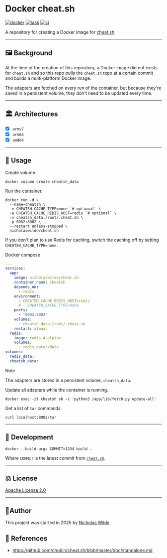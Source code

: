 # Docker cheat.sh
[![docker](https://img.shields.io/static/v1.svg?color=384d54&labelColor=0db7ed&logoColor=ffffff&label=Docker%20Hub&message=cheat.sh&logo=docker&style=for-the-badge)](https://hub.docker.com/r/nicholaswilde/cheat.sh)
[![task](https://img.shields.io/badge/Task-Enabled-brightgreen?style=for-the-badge&logo=task&logoColor=white)](https://taskfile.dev/#/)
[![ci](https://img.shields.io/github/actions/workflow/status/nicholaswilde/docker-cheat.sh/ci.yaml?label=ci&style=for-the-badge&branch=main)](https://github.com/nicholaswilde/docker-cheat.sh/actions/workflows/ci.yaml)

A repository for creating a Docker image for [cheat.sh][1]

---

## :framed_picture: Background

At the time of the creation of this repository, a Docker image did not exists for `cheat.sh` and so this repo pulls the
`cheat.sh` repo at a certain commit and builds a multi-platform Docker image.

The adapters are fetched on every run of the container, but because they're saved in a persistent volume, they don't
need to be updated every time.

---

## :classical_building: Architectures

* [x] `armv7`
* [x] `arm64`
* [x] `amd64`

---

## :pencil: Usage

Create volume

```shell
docker volume create cheatsh_data
```

Run the container.

```shell
docker run -d \
  --name=cheatsh \
  -e CHEATSH_CACHE_TYPE=none `# optional` \
  -e CHEATSH_CACHE_REDIS_HOST=redis `# optional` \
  -v cheatsh_data:/root/.cheat.sh \
  -p 8002:8002 \
  --restart unless-stopped \
  nicholaswilde/cheat.sh
```

If you don't plan to use Redis for caching, switch the caching off by setting `CHEATSH_CACHE_TYPE=none`.

Docker compose

```yaml
---
services:
  app:
    image: nicholaswilde/cheat.sh
    container_name: cheatsh
    depends_on:
      - redis
    environment:
      - CHEATSH_CACHE_REDIS_HOST=redis
      # - CHEATSH_CACHE_TYPE=none
    ports:
      - "8002:8002"
    volumes:
      - cheatsh_data:/root/.cheat.sh
    restart: always
  redis:
    image: redis:4-alpine
    volumes:
      - redis_data:/data
volumes:
  redis_data:
  cheatsh_data:
```

> [!NOTE]
> The adapters are stored in a persistent volume, `cheatsh_data`.

Update all adapters while the container is running.

```shell
docker exec -it cheatsh sh -c 'python3 /app/lib/fetch.py update-all'
```

Get a list of `tar` commands.

```shell
curl localhost:8002/tar
```
---

## :construction: Development

```shell
docker --build-args COMMIT=1234 build .
```

Where `COMMIT` is the latest commit from [`cheat.sh`][3].

---

## :balance_scale: License

​[​Apache License 2.0](../LICENSE)

---

## :pencil:​ Author

​This project was started in 2025 by [Nicholas Wilde][2].

## :link: References

- <https://github.com/chubin/cheat.sh/blob/master/doc/standalone.md>

[1]: <https://github.com/chubin/cheat.sh>
[2]: <https://github.com/nicholaswilde/>
[3]: <https://github.com/chubin/cheat.sh/commits/master/>
